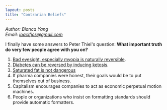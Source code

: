 ```yaml
---
layout: posts
title: "Contrarian Beliefs"
---
```

*Author: Bianca Yang*<br>
*Email: <a href="mailto:ipacifics@gmail.com?subject=Hello from the XDRT Blog">ipacifics@gmail.com</a>*<br>

I finally have some answers to Peter Thiel's question:
**What important truth do very few people agree with you on?**

1. [Bad eyesight, especially myopia is naturally
   reversible](https://xrdt.github.io/cliffgnu-vision.pdf).
2. [Diabetes can be reversed by inducing
   ketosis](https://www.virtahealth.com/reversediabetes).
3. [Saturated fat is not
   dangerous](https://fireinabottle.net/the-ros-theory-of-obesity/)
4. If pharma companies were honest, their goals would be to put themselves out
   of business.
5. Capitalism encourages companies to act as economic perpetual motion machines.
6. People or organizations who insist on formatting standards should provide
   automatic formatters.
